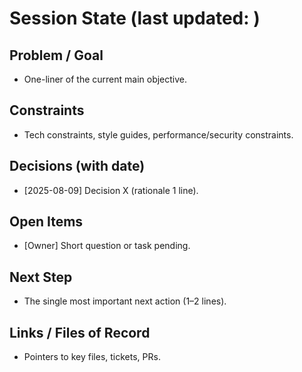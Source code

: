 # Session State (last updated: <YYYY-MM-DD>)

## Problem / Goal
- One-liner of the current main objective.

## Constraints
- Tech constraints, style guides, performance/security constraints.

## Decisions (with date)
- [2025-08-09] Decision X (rationale 1 line).

## Open Items
- [Owner] Short question or task pending.

## Next Step
- The single most important next action (1–2 lines).

## Links / Files of Record
- Pointers to key files, tickets, PRs.
